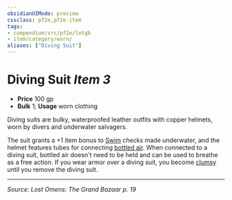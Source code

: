 ```yaml
---
obsidianUIMode: preview
cssclass: pf2e,pf2e-item
tags:
- compendium/src/pf2e/lotgb
- item/category/worn/
aliases: ["Diving Suit"]
---
```

# Diving Suit *Item 3*  

- **Price** 100 gp
- **Bulk** 1; **Usage** worn clothing

Diving suits are bulky, waterproofed leather outfits with copper helmets, worn by divers and underwater salvagers.

The suit grants a +1 item bonus to [Swim](swim.md) checks made underwater, and the helmet features tubes for connecting [bottled air](bottled-air.md). When connected to a diving suit, bottled air doesn't need to be held and can be used to breathe as a free action. If you wear armor over a diving suit, you become [clumsy](conditions.md#Clumsy) until you remove the diving suit.


---
*Source: Lost Omens: The Grand Bazaar p. 19*